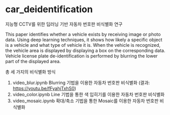 # car_deidentification
 지능형 CCTV를 위한 딥러닝 기반 자동차 번호판 비식별화 연구

This paper identifies whether a vehicle exists by receiving image or photo data. Using deep learning techniques, it shows how likely a specific object is a vehicle and what type of vehicle it is. When the vehicle is recognized, the vehicle area is displayed by displaying a box on the corresponding data. Vehicle license plate de-identification is performed by blurring the lower part of the displayed area.

총 세 가지의 비식별화 방식
1) video_blur.ipynb
Blurring 기법을 이용한 자동차 번호판 비식별화
(결과: https://youtu.be/fFyahjTxhS0)
2) video_color.ipynb
Line 기법을 통한 색 입히기를 이용한 자동차 번호판 비식별화
3) video_mosaic.ipynb
확대/축소 기법을 통한 Mosaic를 이용한 자동차 번호판 비식별화
